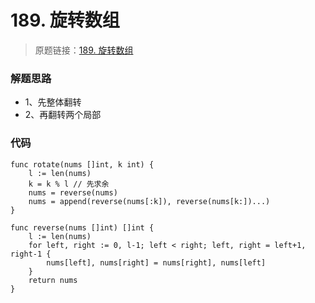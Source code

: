 # 189. 旋转数组
> 原题链接：[189. 旋转数组](https://leetcode-cn.com/problems/rotate-array/)

### 解题思路
* 1、先整体翻转
* 2、再翻转两个局部
### 代码
```golang
func rotate(nums []int, k int) {
	l := len(nums)
	k = k % l // 先求余
	nums = reverse(nums)
	nums = append(reverse(nums[:k]), reverse(nums[k:])...)
}

func reverse(nums []int) []int {
	l := len(nums)
	for left, right := 0, l-1; left < right; left, right = left+1, right-1 {
		nums[left], nums[right] = nums[right], nums[left]
	}
	return nums
}
```